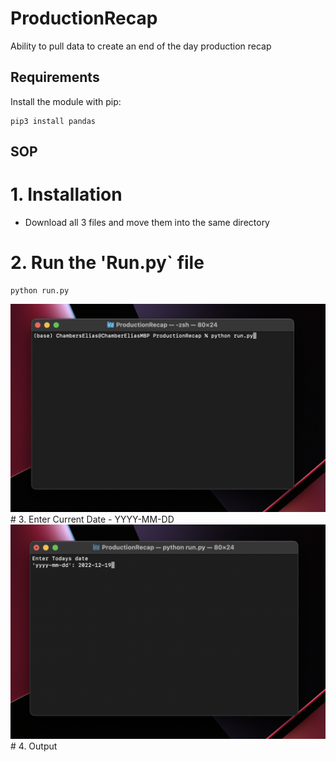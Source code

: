 # ProductionRecap
Ability to pull data to create an end of the day production recap 
## Requirements
Install the module with pip:
```
pip3 install pandas
```
## SOP
# 1. Installation   
- Download all 3 files and move them into the same directory
# 2. Run the 'Run.py` file 
```
python run.py
```
<img src="app_imgs/run.py.png" width="1100"/>
# 3. Enter Current Date
- YYYY-MM-DD
<img src="app_imgs/date.png" width="1100"/>
# 4. Output
